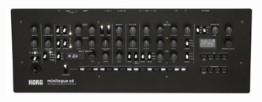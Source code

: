 <!--
.. title: Minilogue-XD Subharmonikorg
.. slug: minilogue-xd-subharmonikorg
.. date: 2021-04-26 22:16:49 UTC-05:00
.. tags: 
.. category: 
.. link: 
.. description: 
.. type: text
-->

![](/images/minilogue-xd-module.jpeg#centerme)
